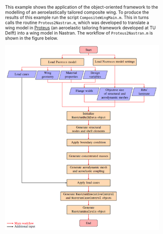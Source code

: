 This example shows the application of the object-oriented framework to the modelling of an aeroelastically tailored composite wing. To produce the results of this example run the script `CompositeWingMain.m`. This in turns calls the routine `Proteus2Nastran.m`, which was developed to translate a wing model in [Proteus](https://www.sciencedirect.com/science/article/pii/S0263822316318669) (an aeroelastic tailoring framework developed at TU Delft) into a wing model in Nastran. The workflow of `Proteus2Nastran.m` is shown in the figure below.

<img src="./Proteus2Nastran.PNG" align="center">
